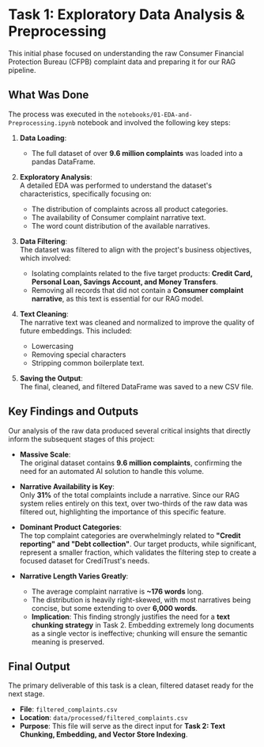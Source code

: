 # Task 1: Exploratory Data Analysis & Preprocessing

This initial phase focused on understanding the raw Consumer Financial Protection Bureau (CFPB) complaint data and preparing it for our RAG pipeline.

## What Was Done

The process was executed in the `notebooks/01-EDA-and-Preprocessing.ipynb` notebook and involved the following key steps:

1. **Data Loading**:  
   - The full dataset of over **9.6 million complaints** was loaded into a pandas DataFrame.

2. **Exploratory Analysis**:  
   A detailed EDA was performed to understand the dataset's characteristics, specifically focusing on:
   - The distribution of complaints across all product categories.
   - The availability of Consumer complaint narrative text.
   - The word count distribution of the available narratives.

3. **Data Filtering**:  
   The dataset was filtered to align with the project's business objectives, which involved:
   - Isolating complaints related to the five target products: **Credit Card, Personal Loan, Savings Account, and Money Transfers**.
   - Removing all records that did not contain a **Consumer complaint narrative**, as this text is essential for our RAG model.

4. **Text Cleaning**:  
   The narrative text was cleaned and normalized to improve the quality of future embeddings. This included:
   - Lowercasing
   - Removing special characters
   - Stripping common boilerplate text.

5. **Saving the Output**:  
   The final, cleaned, and filtered DataFrame was saved to a new CSV file.

## Key Findings and Outputs

Our analysis of the raw data produced several critical insights that directly inform the subsequent stages of this project:

- **Massive Scale**:  
  The original dataset contains **9.6 million complaints**, confirming the need for an automated AI solution to handle this volume.

- **Narrative Availability is Key**:  
  Only **31%** of the total complaints include a narrative. Since our RAG system relies entirely on this text, over two-thirds of the raw data was filtered out, highlighting the importance of this specific feature.

- **Dominant Product Categories**:  
  The top complaint categories are overwhelmingly related to **"Credit reporting" and "Debt collection"**. Our target products, while significant, represent a smaller fraction, which validates the filtering step to create a focused dataset for CrediTrust's needs.

- **Narrative Length Varies Greatly**:  
  - The average complaint narrative is **~176 words** long.  
  - The distribution is heavily right-skewed, with most narratives being concise, but some extending to over **6,000 words**.  
  - **Implication**: This finding strongly justifies the need for a **text chunking strategy** in Task 2. Embedding extremely long documents as a single vector is ineffective; chunking will ensure the semantic meaning is preserved.

## Final Output

The primary deliverable of this task is a clean, filtered dataset ready for the next stage.

- **File**: `filtered_complaints.csv`  
- **Location**: `data/processed/filtered_complaints.csv`  
- **Purpose**: This file will serve as the direct input for **Task 2: Text Chunking, Embedding, and Vector Store Indexing**.